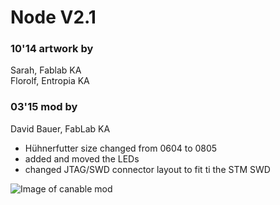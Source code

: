# Node V2.1

### 10'14 artwork by  
Sarah, Fablab KA  
Florolf, Entropia KA  

### 03'15 mod by
David Bauer, FabLab KA

- Hühnerfutter size changed from 0604 to 0805
- added and moved the LEDs
- changed JTAG/SWD connector layout to fit ti the STM SWD

![Image of canable mod](https://github.com/fablab-ka/LabNet-Nodes/tree/master/hw/iomodul2.1/image.jpg?raw=true)